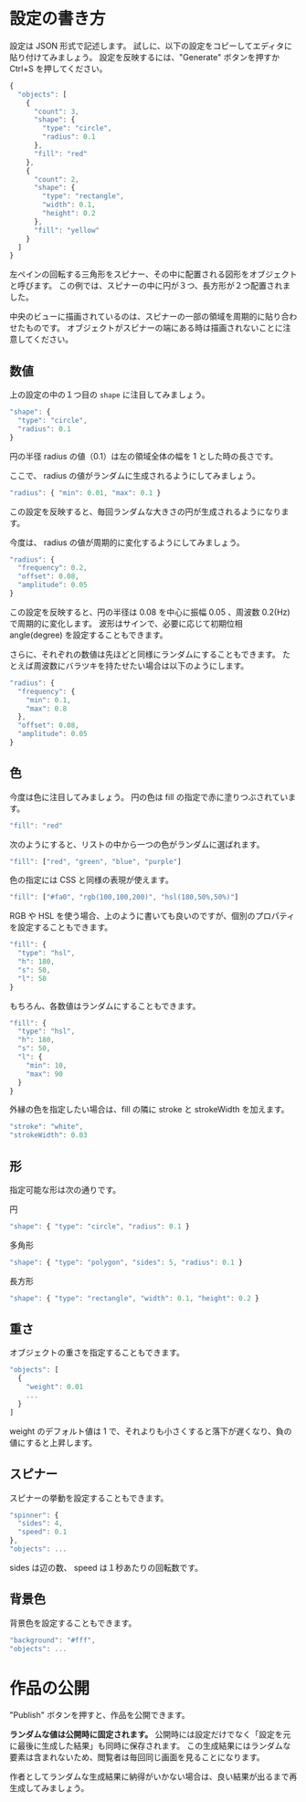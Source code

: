 # 設定の書き方

設定は JSON 形式で記述します。
試しに、以下の設定をコピーしてエディタに貼り付けてみましょう。
設定を反映するには、"Generate" ボタンを押すか Ctrl+S を押してください。

```javascript
{
  "objects": [
    {
      "count": 3,
      "shape": {
        "type": "circle",
        "radius": 0.1
      },
      "fill": "red"
    },
    {
      "count": 2,
      "shape": {
        "type": "rectangle",
        "width": 0.1,
        "height": 0.2
      },
      "fill": "yellow"
    }
  ]
}
```

左ペインの回転する三角形をスピナー、その中に配置される図形をオブジェクトと呼びます。
この例では、スピナーの中に円が３つ、長方形が２つ配置されました。

中央のビューに描画されているのは、スピナーの一部の領域を周期的に貼り合わせたものです。
オブジェクトがスピナーの端にある時は描画されないことに注意してください。

## 数値

上の設定の中の１つ目の `shape` に注目してみましょう。

```javascript
"shape": {
  "type": "circle",
  "radius": 0.1
}
```

円の半径 radius の値（0.1）は左の領域全体の幅を 1 とした時の長さです。

ここで、 radius の値がランダムに生成されるようにしてみましょう。

```javascript
"radius": { "min": 0.01, "max": 0.1 }
```

この設定を反映すると、毎回ランダムな大きさの円が生成されるようになります。

今度は、 radius の値が周期的に変化するようにしてみましょう。

```javascript
"radius": {
  "frequency": 0.2,
  "offset": 0.08,
  "amplitude": 0.05
}
```

この設定を反映すると、円の半径は 0.08 を中心に振幅 0.05 、周波数 0.2(Hz) で周期的に変化します。
波形はサインで、必要に応じて初期位相 angle(degree) を設定することもできます。

さらに、それぞれの数値は先ほどと同様にランダムにすることもできます。
たとえば周波数にバラツキを持たせたい場合は以下のようにします。

```javascript
"radius": {
  "frequency": {
    "min": 0.1,
    "max": 0.8
  },
  "offset": 0.08,
  "amplitude": 0.05
}
```

## 色

今度は色に注目してみましょう。
円の色は fill の指定で赤に塗りつぶされています。

```javascript
"fill": "red"
```

次のようにすると、リストの中から一つの色がランダムに選ばれます。

```javascript
"fill": ["red", "green", "blue", "purple"]
```

色の指定には CSS と同様の表現が使えます。

```javascript
"fill": ["#fa0", "rgb(100,100,200)", "hsl(180,50%,50%)"]
```

RGB や HSL を使う場合、上のように書いても良いのですが、個別のプロパティを設定することもできます。

```javascript
"fill": {
  "type": "hsl",
  "h": 180,
  "s": 50,
  "l": 50
}
```

もちろん、各数値はランダムにすることもできます。

```javascript
"fill": {
  "type": "hsl",
  "h": 180,
  "s": 50,
  "l": {
    "min": 10,
    "max": 90
  }
}
```

外縁の色を指定したい場合は、fill の隣に stroke と strokeWidth を加えます。

```javascript
"stroke": "white",
"strokeWidth": 0.03
```

## 形

指定可能な形は次の通りです。

円

```javascript
"shape": { "type": "circle", "radius": 0.1 }
```

多角形

```javascript
"shape": { "type": "polygon", "sides": 5, "radius": 0.1 }
```

長方形

```javascript
"shape": { "type": "rectangle", "width": 0.1, "height": 0.2 }
```

## 重さ

オブジェクトの重さを指定することもできます。

```javascript
"objects": [
  {
    "weight": 0.01
    ...
  }
]
```

weight のデフォルト値は 1 で、それよりも小さくすると落下が遅くなり、負の値にすると上昇します。

## スピナー

スピナーの挙動を設定することもできます。

```javascript
"spinner": {
  "sides": 4,
  "speed": 0.1
},
"objects": ...
```

sides は辺の数、 speed は１秒あたりの回転数です。

## 背景色

背景色を設定することもできます。

```javascript
"background": "#fff",
"objects": ...
```

# 作品の公開

"Publish" ボタンを押すと、作品を公開できます。

**ランダムな値は公開時に固定されます。**
公開時には設定だけでなく「設定を元に最後に生成した結果」も同時に保存されます。
この生成結果にはランダムな要素は含まれないため、閲覧者は毎回同じ画面を見ることになります。

作者としてランダムな生成結果に納得がいかない場合は、良い結果が出るまで再生成してみましょう。
